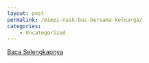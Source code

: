 ```yaml
---
layout: post
permalink: /mimpi-naik-bus-bersama-keluarga/
categories:
    - Uncategorized
---
```


[Baca Selengkapnya](/09)